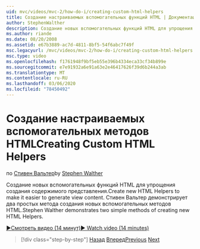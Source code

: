 ```yaml
---
uid: mvc/videos/mvc-2/how-do-i/creating-custom-html-helpers
title: Создание настраиваемых вспомогательных функций HTML | Документация Майкрософт
author: StephenWalther
description: Создание новых вспомогательных функций HTML для упрощения создания содержимого представления. Стивен Вальтер демонстрирует два простых метода создания новых вспомогательных методов HTML.
ms.author: riande
ms.date: 08/20/2008
ms.assetid: e67b3889-ac7d-4811-8bf5-54f6abc7f49f
msc.legacyurl: /mvc/videos/mvc-2/how-do-i/creating-custom-html-helpers
msc.type: video
ms.openlocfilehash: f1761948f9bf5eb55e396b4334eca33cf34b899e
ms.sourcegitcommit: e7e91932a6e91a63e2e46417626f39d6b244a3ab
ms.translationtype: MT
ms.contentlocale: ru-RU
ms.lasthandoff: 03/06/2020
ms.locfileid: "78450492"
---
```

# <a name="creating-custom-html-helpers"></a><span data-ttu-id="7c629-104">Создание настраиваемых вспомогательных методов HTML</span><span class="sxs-lookup"><span data-stu-id="7c629-104">Creating Custom HTML Helpers</span></span>

<span data-ttu-id="7c629-105">по [Стивен Вальтер](https://github.com/StephenWalther)</span><span class="sxs-lookup"><span data-stu-id="7c629-105">by [Stephen Walther](https://github.com/StephenWalther)</span></span>

<span data-ttu-id="7c629-106">Создание новых вспомогательных функций HTML для упрощения создания содержимого представления.</span><span class="sxs-lookup"><span data-stu-id="7c629-106">Create new HTML Helpers to make it easier to generate view content.</span></span> <span data-ttu-id="7c629-107">Стивен Вальтер демонстрирует два простых метода создания новых вспомогательных методов HTML.</span><span class="sxs-lookup"><span data-stu-id="7c629-107">Stephen Walther demonstrates two simple methods of creating new HTML Helpers.</span></span>

[<span data-ttu-id="7c629-108">&#9654;Смотреть видео (14 минут)</span><span class="sxs-lookup"><span data-stu-id="7c629-108">&#9654; Watch video (14 minutes)</span></span>](https://channel9.msdn.com/Blogs/ASP-NET-Site-Videos/creating-custom-html-helpers)

> [!div class="step-by-step"]
> <span data-ttu-id="7c629-109">[Назад](creating-unit-tests-for-aspnet-mvc-applications.md)
> [Вперед](creating-model-classes-with-linq-to-sql.md)</span><span class="sxs-lookup"><span data-stu-id="7c629-109">[Previous](creating-unit-tests-for-aspnet-mvc-applications.md)
[Next](creating-model-classes-with-linq-to-sql.md)</span></span>
